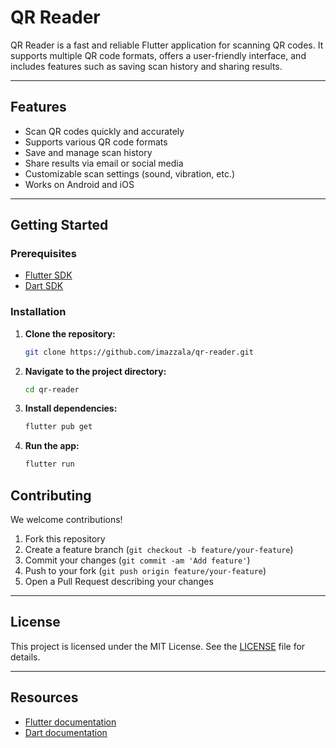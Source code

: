 # QR Reader

QR Reader is a fast and reliable Flutter application for scanning QR codes. It supports multiple QR code formats, offers a user-friendly interface, and includes features such as saving scan history and sharing results.

---

## Features

- Scan QR codes quickly and accurately
- Supports various QR code formats
- Save and manage scan history
- Share results via email or social media
- Customizable scan settings (sound, vibration, etc.)
- Works on Android and iOS

---

## Getting Started

### Prerequisites

- [Flutter SDK](https://docs.flutter.dev/get-started/install)
- [Dart SDK](https://dart.dev/get-dart)

### Installation

1. **Clone the repository:**
    ```sh
    git clone https://github.com/imazzala/qr-reader.git
    ```
2. **Navigate to the project directory:**
    ```sh
    cd qr-reader
    ```
3. **Install dependencies:**
    ```sh
    flutter pub get
    ```
4. **Run the app:**
    ```sh
    flutter run
    ```


## Contributing

We welcome contributions!

1. Fork this repository
2. Create a feature branch (`git checkout -b feature/your-feature`)
3. Commit your changes (`git commit -am 'Add feature'`)
4. Push to your fork (`git push origin feature/your-feature`)
5. Open a Pull Request describing your changes

---

## License

This project is licensed under the MIT License. See the [LICENSE](LICENSE) file for details.

---

## Resources

- [Flutter documentation](https://docs.flutter.dev/)
- [Dart documentation](https://dart.dev/guides)
